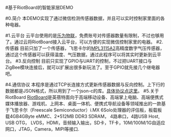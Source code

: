 #基于RiotBoard的智能家居DEMO

#0.简介
本DEMO实现了通过微信检测传感器数据，并且可以实时控制家里面的各种电器。

#1.云平台
云平台使用的是[乐为物联](http://www.lewei50.com/)，免费账号对传感器数量有限制，不过也够用了。通过云将RiotBoard接入云平台，可以方便的实现微信控制家里的电器。
#2.传感器
目前只加了一个传感器，飞思卡尔的[MPL3115A2]([http://www.freescale.com/products/sensors/pressure-sensors/barometric-pressure-15-to-115-kpa/20-to-110kpa-absolute-digital-pressure-sensor:MPL3115A2](http://www.freescale.com/products/sensors/pressure-sensors/barometric-pressure-15-to-115-kpa/20-to-110kpa-absolute-digital-pressure-sensor:MPL3115A2))高精度数字气压传感器，通过这个传感器可以获得温度、气压数据，通过此程序可以将其实时更新到云平台。
#3.反向控制
目前只实现了GPIO与UART的控制，不过把UART接口与ZigBee模块连接后，就可以扩展出很多新玩法了。至于GPIO就先接几个继电器吧。

#4.通信协议
本程序是通过TCP长连接方式更新传感器数据与反向控制。上下行的数据都是JSON格式，所以用到了一个json-c的库。[具体协议点这里]([http://www.lewei50.com/dev/doc/176)。
#5.关于RiotBoard
[RiotBoard](http://riotboard.org/)是英蓓特面向于高端移动设备、高端掌上电脑、高端便携式媒体播放器、游戏机、上网本、桌面一体机、便携式导航设备等领域推出的一款基于飞思卡尔（Freescale Semiconductor）i.MX 6Solo处理器的评估板，板载板载4GB4GByte eMMC、2*512MB DDR3 SDRAM， 4路串口，4路USB Host, USB OTG， LVDS，HDMI，音频输入输出，SD卡，TF卡，10M/100M/1G自适应网口，JTAG，Camera，MIPI等接口.


